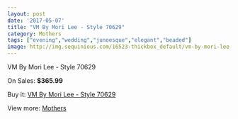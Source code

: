 ```yaml
---
layout: post
date: '2017-05-07'
title: "VM By Mori Lee - Style 70629"
category: Mothers
tags: ["evening","wedding","junoesque","elegant","beaded"]
image: http://img.sequinious.com/16523-thickbox_default/vm-by-mori-lee-style-70629.jpg
---
```

VM By Mori Lee - Style 70629

On Sales: **$365.99**
<a href="https://www.sequinious.com/mothers/7789-vm-by-mori-lee-style-70629.html"><amp-img layout="responsive" width="600" height="600" src="//img.sequinious.com/16523-thickbox_default/vm-by-mori-lee-style-70629.jpg" alt="VM By Mori Lee - Style 70629 0" /></a>

Buy it: [VM By Mori Lee - Style 70629](https://www.sequinious.com/mothers/7789-vm-by-mori-lee-style-70629.html "VM By Mori Lee - Style 70629")

View more: [Mothers](https://www.sequinious.com/6-mothers "Mothers")
